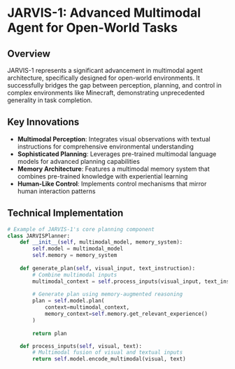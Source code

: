 # JARVIS-1: Advanced Multimodal Agent for Open-World Tasks

## Overview
JARVIS-1 represents a significant advancement in multimodal agent architecture, specifically designed for open-world environments. It successfully bridges the gap between perception, planning, and control in complex environments like Minecraft, demonstrating unprecedented generality in task completion.

## Key Innovations
- **Multimodal Perception**: Integrates visual observations with textual instructions for comprehensive environmental understanding
- **Sophisticated Planning**: Leverages pre-trained multimodal language models for advanced planning capabilities
- **Memory Architecture**: Features a multimodal memory system that combines pre-trained knowledge with experiential learning
- **Human-Like Control**: Implements control mechanisms that mirror human interaction patterns

## Technical Implementation
```python
# Example of JARVIS-1's core planning component
class JARVISPlanner:
    def __init__(self, multimodal_model, memory_system):
        self.model = multimodal_model
        self.memory = memory_system
        
    def generate_plan(self, visual_input, text_instruction):
        # Combine multimodal inputs
        multimodal_context = self.process_inputs(visual_input, text_instruction)
        
        # Generate plan using memory-augmented reasoning
        plan = self.model.plan(
            context=multimodal_context,
            memory_context=self.memory.get_relevant_experience()
        )
        
        return plan

    def process_inputs(self, visual, text):
        # Multimodal fusion of visual and textual inputs
        return self.model.encode_multimodal(visual, text)
